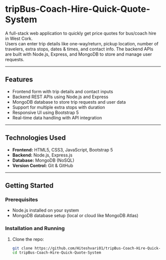 # tripBus-Coach-Hire-Quick-Quote-System

A full-stack web application to quickly get price quotes for bus/coach hire in West Cork.  
Users can enter trip details like one-way/return, pickup location, number of travelers, extra stops, dates & times, and contact info. The backend APIs are built with Node.js, Express, and MongoDB to store and manage user requests.

---

## Features

- Frontend form with trip details and contact inputs  
- Backend REST APIs using Node.js and Express  
- MongoDB database to store trip requests and user data  
- Support for multiple extra stops with duration  
- Responsive UI using Bootstrap 5  
- Real-time data handling with API integration  

---

## Technologies Used

- **Frontend:** HTML5, CSS3, JavaScript, Bootstrap 5  
- **Backend:** Node.js, Express.js  
- **Database:** MongoDB (NoSQL)  
- **Version Control:** Git & GitHub  

---

## Getting Started

### Prerequisites

- Node.js installed on your system  
- MongoDB database setup (local or cloud like MongoDB Atlas)  

### Installation and Running

1. Clone the repo:

   ```bash
   git clone https://github.com/Hiteshvari01/tripBus-Coach-Hire-Quick-Quote-System.git
   cd tripBus-Coach-Hire-Quick-Quote-System
